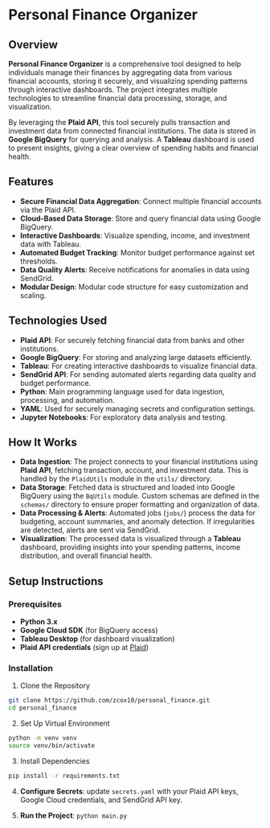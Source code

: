 # Personal Finance Organizer

## Overview

**Personal Finance Organizer** is a comprehensive tool designed to help individuals manage their finances by aggregating data from various financial accounts, storing it securely, and visualizing spending patterns through interactive dashboards. The project integrates multiple technologies to streamline financial data processing, storage, and visualization.

By leveraging the **Plaid API**, this tool securely pulls transaction and investment data from connected financial institutions. The data is stored in **Google BigQuery** for querying and analysis. A **Tableau** dashboard is used to present insights, giving a clear overview of spending habits and financial health.

## Features

- **Secure Financial Data Aggregation**: Connect multiple financial accounts via the Plaid API.
- **Cloud-Based Data Storage**: Store and query financial data using Google BigQuery.
- **Interactive Dashboards**: Visualize spending, income, and investment data with Tableau.
- **Automated Budget Tracking**: Monitor budget performance against set thresholds.
- **Data Quality Alerts**: Receive notifications for anomalies in data using SendGrid.
- **Modular Design**: Modular code structure for easy customization and scaling.

## Technologies Used

- **Plaid API**: For securely fetching financial data from banks and other institutions.
- **Google BigQuery**: For storing and analyzing large datasets efficiently.
- **Tableau**: For creating interactive dashboards to visualize financial data.
- **SendGrid API**: For sending automated alerts regarding data quality and budget performance.
- **Python**: Main programming language used for data ingestion, processing, and automation.
- **YAML**: Used for securely managing secrets and configuration settings.
- **Jupyter Notebooks**: For exploratory data analysis and testing.

## How It Works

- **Data Ingestion**: The project connects to your financial institutions using **Plaid API**, fetching transaction, account, and investment data. This is handled by the `PlaidUtils` module in the `utils/` directory.
- **Data Storage**: Fetched data is structured and loaded into Google BigQuery using the `BqUtils` module. Custom schemas are defined in the `schemas/` directory to ensure proper formatting and organization of data.
- **Data Processing & Alerts**: Automated jobs (`jobs/`) process the data for budgeting, account summaries, and anomaly detection. If irregularities are detected, alerts are sent via SendGrid.
- **Visualization**: The processed data is visualized through a **Tableau** dashboard, providing insights into your spending patterns, income distribution, and overall financial health.

## Setup Instructions

### Prerequisites

- **Python 3.x**
- **Google Cloud SDK** (for BigQuery access)
- **Tableau Desktop** (for dashboard visualization)
- **Plaid API credentials** (sign up at [Plaid](https://plaid.com/docs/auth/))

### Installation

1. Clone the Repository

```bash
git clone https://github.com/zcox10/personal_finance.git
cd personal_finance
```

2. Set Up Virtual Environment

```bash
python -m venv venv
source venv/bin/activate
```

3. Install Dependencies

```bash
pip install -r requirements.txt
```

4. **Configure Secrets**: update `secrets.yaml` with your Plaid API keys, Google Cloud credentials, and SendGrid API key.

5. **Run the Project**: `python main.py`
